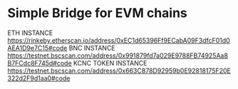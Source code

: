 # Simple Bridge for EVM chains




ETH INSTANCE
https://rinkeby.etherscan.io/address/0xEC1d65396Ff9ECabA09F3dfcF01d0AEA1D9e7C15#code
BNC INSTANCE
https://testnet.bscscan.com/address/0x991879fd7a029E9788FB74925Aa8B7FCdc8F745d#code
KCNC TOKEN INSTANCE
https://testnet.bscscan.com/address/0x663C878D92959b0E92818175F20E322d2F9d1aa0#code